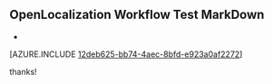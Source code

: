 ## OpenLocalization Workflow Test MarkDown
* 

[AZURE.INCLUDE [12deb625-bb74-4aec-8bfd-e923a0af2272](calleeMd1.md)]

 
thanks!